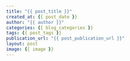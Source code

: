 ```yaml
---
title: "{{ post_title }}"
created_at: {{ post_date }}
author: "{{ author }}"
categories: {{ blog_categories }}
tags: {{ post_tags }}
publication_url: "{{ post_publication_url }}"
layout: post
image: {{ image }}
---
```


